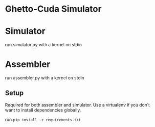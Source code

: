 Ghetto-Cuda Simulator
=====================

# Simulator
run simulator.py with a kernel on stdin

# Assembler
run assembler.py with a kernel on stdin

## Setup

Required for both assembler and simulator.
Use a virtualenv if you don't want to install dependencies globally.

run `pip install -r requirements.txt`
